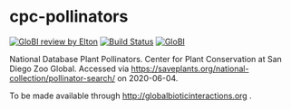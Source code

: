 # cpc-pollinators
[![GloBI review by Elton](https://github.com/globalbioticinteractions/cpc-pollinators/actions/workflows/review.yml/badge.svg)](https://github.com/globalbioticinteractions/cpc-pollinators/actions) [![Build Status](https://app.travis-ci.com/globalbioticinteractions/cpc-pollinators.svg)](https://app.travis-ci.com/globalbioticinteractions/cpc-pollinators) [![GloBI](http://api.globalbioticinteractions.org/interaction.svg?accordingTo=globi:globalbioticinteractions/cpc-pollinators)](http://globalbioticinteractions.org/?accordingTo=globi:globalbioticinteractions/cpc-pollinators)

National Database Plant Pollinators. Center for Plant Conservation at San Diego Zoo Global. Accessed via https://saveplants.org/national-collection/pollinator-search/ on 2020-06-04.

To be made available through http://globalbioticinteractions.org .
